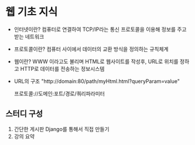 웹  기초 지식
===========

* 인터넷이란?
  컴퓨터로 연결하여 TCP/IP라는 통신 프로토콜을 이용해 정보를 주고받는 네트워크 

* 프로토콜이란?
  컴퓨터 사이에서 데이터의 교환 방식을 정의하는 규칙체계

* 웹이란?
  WWW 이라고도 불리며
  HTML로 웹사이트를 작성후, URL로 위치를 정하고 HTTP로 데이터를 전송하는 정보시스템

* URL의 구조
  "http://domain:80/path/myHtml.html?queryParam=value"
	
	프로토콜://도메인:포트/경로/쿼리파라미터 

스터디 구성
-------------
1. 간단한 게시판 Django를 통해서 직접 만들기
2. 강의 요약
